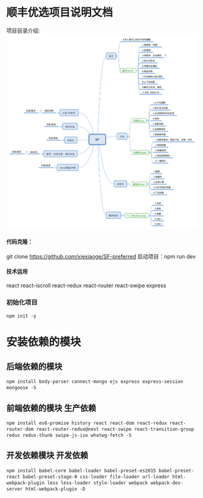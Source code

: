 # 顺丰优选项目说明文档


项目目录介绍:
![Alt text](./SF-02.png)


#### 代码克隆：

git clone https://github.com/xiexiaoge/SF-preferred
启动项目：npm run dev
#### 技术运用

react
react-iscroll
react-redux
react-router
react-swipe
express


### 初始化项目
```
npm init -y
```
# 安装依赖的模块

## 后端依赖的模块
```
npm install body-parser connect-mongo ejs express express-session mongoose -S
```
## 前端依赖的模块  生产依赖
```
npm install es6-promise history react react-dom react-redux react-router-dom react-router-redux@next react-swipe react-transition-group redux redux-thunk swipe-js-iso whatwg-fetch -S
```
## 开发依赖模块 开发依赖
```
npm install babel-core babel-loader babel-preset-es2015 babel-preset-react babel-preset-stage-0 css-loader file-loader url-loader html-webpack-plugin less less-loader style-loader webpack webpack-dev-server html-webpack-plugin -D
```






